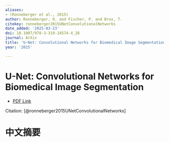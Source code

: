 ```yaml
---
aliases:
- (Ronneberger et al., 2015)
author: Ronneberger, O. and Fischer, P. and Brox, T.
citekey: ronneberger2015UNetConvolutionalNetworks
date_added: '2025-03-23'
doi: 10.1007/978-3-319-24574-4_28
journal: ArXiv
title: 'U-Net: Convolutional Networks for Biomedical Image Segmentation'
year: '2015'

---
```

# U-Net: Convolutional Networks for Biomedical Image Segmentation
- [PDF Link](zotero://open-pdf/library/items/JNF9IXDU)

Citation: [@ronneberger2015UNetConvolutionalNetworks]

# 中文摘要
